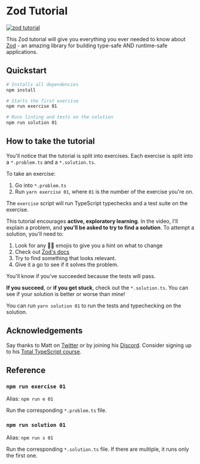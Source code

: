 # Zod Tutorial

<a href="https://totaltypescript.com/tutorials/zod"><img src="https://res.cloudinary.com/total-typescript/image/upload/v1662635438/zod-tutorial/card_2x_ywsvl1.png" alt="zod tutorial" /></a>

This Zod tutorial will give you everything you ever needed to know about [Zod](https://github.com/colinhacks/zod) - an amazing library for building type-safe AND runtime-safe applications.

## Quickstart

```sh
# Installs all dependencies
npm install

# Starts the first exercise
npm run exercise 01

# Runs linting and tests on the solution
npm run solution 01
```

## How to take the tutorial

You'll notice that the tutorial is split into exercises. Each exercise is split into a `*.problem.ts` and a `*.solution.ts`.

To take an exercise:

1. Go into `*.problem.ts`
2. Run `yarn exercise 01`, where `01` is the number of the exercise you're on.

The `exercise` script will run TypeScript typechecks and a test suite on the exercise.

This tutorial encourages **active, exploratory learning**. In the video, I'll explain a problem, and **you'll be asked to try to find a solution**. To attempt a solution, you'll need to:

1. Look for any 🕵️‍♂️ emojis to give you a hint on what to change
1. Check out [Zod's docs](https://zod.dev)
1. Try to find something that looks relevant.
1. Give it a go to see if it solves the problem.

You'll know if you've succeeded because the tests will pass.

**If you succeed**, or **if you get stuck**, check out the `*.solution.ts`. You can see if your solution is better or worse than mine!

You can run `yarn solution 01` to run the tests and typechecking on the solution.

## Acknowledgements

Say thanks to Matt on [Twitter](https://twitter.com/mattpocockuk) or by joining his [Discord](https://discord.gg/8S5ujhfTB3). Consider signing up to his [Total TypeScript course](https://totaltypescript.com).

## Reference

### `npm run exercise 01`

Alias: `npm run e 01`

Run the corresponding `*.problem.ts` file.

### `npm run solution 01`

Alias: `npm run s 01`

Run the corresponding `*.solution.ts` file. If there are multiple, it runs only the first one.

